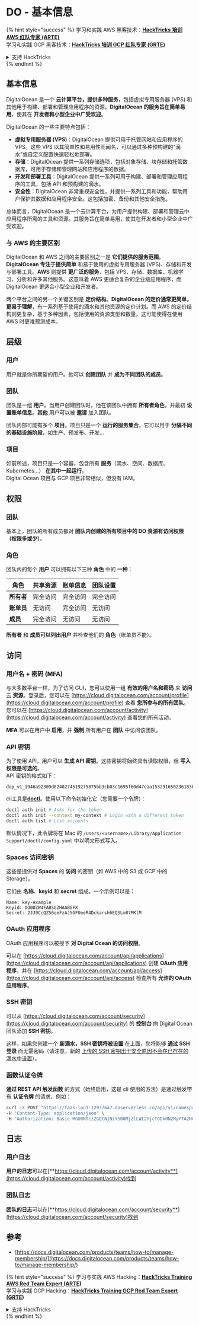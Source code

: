 # DO - 基本信息

{% hint style="success" %}
学习和实践 AWS 黑客技术：<img src="../../.gitbook/assets/image (1) (1) (1) (1).png" alt="" data-size="line">[**HackTricks 培训 AWS 红队专家 (ARTE)**](https://training.hacktricks.xyz/courses/arte)<img src="../../.gitbook/assets/image (1) (1) (1) (1).png" alt="" data-size="line">\
学习和实践 GCP 黑客技术：<img src="../../.gitbook/assets/image (2) (1).png" alt="" data-size="line">[**HackTricks 培训 GCP 红队专家 (GRTE)**<img src="../../.gitbook/assets/image (2) (1).png" alt="" data-size="line">](https://training.hacktricks.xyz/courses/grte)

<details>

<summary>支持 HackTricks</summary>

* 查看 [**订阅计划**](https://github.com/sponsors/carlospolop)!
* **加入** 💬 [**Discord 群组**](https://discord.gg/hRep4RUj7f) 或 [**Telegram 群组**](https://t.me/peass) 或 **关注** 我们的 **Twitter** 🐦 [**@hacktricks\_live**](https://twitter.com/hacktricks_live)**.**
* **通过向** [**HackTricks**](https://github.com/carlospolop/hacktricks) 和 [**HackTricks Cloud**](https://github.com/carlospolop/hacktricks-cloud) GitHub 仓库提交 PR 来分享黑客技巧。

</details>
{% endhint %}

## 基本信息

DigitalOcean 是一个 **云计算平台，提供多种服务**，包括虚拟专用服务器 (VPS) 和其他用于构建、部署和管理应用程序的资源。**DigitalOcean 的服务旨在简单易用**，使其在 **开发者和小型企业中广受欢迎**。

DigitalOcean 的一些主要特点包括：

* **虚拟专用服务器 (VPS)**：DigitalOcean 提供可用于托管网站和应用程序的 VPS。这些 VPS 以其简单性和易用性而闻名，可以通过多种预构建的“滴水”或自定义配置快速轻松地部署。
* **存储**：DigitalOcean 提供一系列存储选项，包括对象存储、块存储和托管数据库，可用于存储和管理网站和应用程序的数据。
* **开发和部署工具**：DigitalOcean 提供一系列可用于构建、部署和管理应用程序的工具，包括 API 和预构建的滴水。
* **安全性**：DigitalOcean 非常重视安全性，并提供一系列工具和功能，帮助用户保护其数据和应用程序安全。这包括加密、备份和其他安全措施。

总体而言，DigitalOcean 是一个云计算平台，为用户提供构建、部署和管理云中应用程序所需的工具和资源。其服务旨在简单易用，使其在开发者和小型企业中广受欢迎。

### 与 AWS 的主要区别

DigitalOcean 和 AWS 之间的主要区别之一是 **它们提供的服务范围**。**DigitalOcean 专注于提供简单** 和易于使用的虚拟专用服务器 (VPS)、存储和开发与部署工具。**AWS** 则提供 **更广泛的服务**，包括 VPS、存储、数据库、机器学习、分析和许多其他服务。这意味着 AWS 更适合复杂的企业级应用程序，而 DigitalOcean 更适合小型企业和开发者。

两个平台之间的另一个关键区别是 **定价结构**。**DigitalOcean 的定价通常更简单，更易于理解**，有一系列基于使用的滴水和其他资源的定价计划。而 AWS 的定价结构则更复杂，基于多种因素，包括使用的资源类型和数量。这可能使得在使用 AWS 时更难预测成本。

## 层级

### 用户

用户就是你所期望的用户。他可以 **创建团队** 并 **成为不同团队的成员**。

### **团队**

团队是一组 **用户**。当用户创建团队时，他在该团队中拥有 **所有者角色**，并最初 **设置账单信息**。**其他** 用户可以被 **邀请** 加入团队。

团队内部可能有多个 **项目**。项目只是一个 **运行的服务集合**。它可以用于 **分隔不同的基础设施阶段**，如生产、预发布、开发...

### 项目

如前所述，项目只是一个容器，包含所有 **服务**（滴水、空间、数据库、Kubernetes...） **在其中一起运行**。\
Digital Ocean 项目与 GCP 项目非常相似，但没有 IAM。

## 权限

### 团队

基本上，团队的所有成员都对 **团队内创建的所有项目中的 DO 资源有访问权限（权限多或少）**。

### 角色

团队内的每个 **用户** 可以拥有以下三种 **角色** 中的 **一种**：

| 角色       | 共享资源       | 账单信息         | 团队设置       |
| ---------- | -------------- | ---------------- | -------------- |
| **所有者**  | 完全访问       | 完全访问         | 完全访问       |
| **账单员** | 无访问         | 完全访问         | 无访问         |
| **成员**   | 完全访问       | 无访问           | 无访问         |

**所有者** 和 **成员可以列出用户** 并检查他们的 **角色**（账单员不能）。

## 访问

### 用户名 + 密码 (MFA)

与大多数平台一样，为了访问 GUI，您可以使用一组 **有效的用户名和密码** 来 **访问** 云 **资源**。登录后，您可以在 [https://cloud.digitalocean.com/account/profile](https://cloud.digitalocean.com/account/profile) 查看 **您所参与的所有团队**。\
您可以在 [https://cloud.digitalocean.com/account/activity](https://cloud.digitalocean.com/account/activity) 查看您的所有活动。

**MFA** 可以在用户中 **启用**，并 **强制** 所有用户在 **团队** 中访问该团队。

### API 密钥

为了使用 API，用户可以 **生成 API 密钥**。这些密钥将始终具有读取权限，但 **写入权限是可选的**。\
API 密钥的格式如下：
```
dop_v1_1946a92309d6240274519275875bb3cb03c1695f60d47eaa1532916502361836
```
cli工具是[**doctl**](https://github.com/digitalocean/doctl#installing-doctl)。使用以下命令初始化它（您需要一个令牌）：
```bash
doctl auth init # Asks for the token
doctl auth init --context my-context # Login with a different token
doctl auth list # List accounts
```
默认情况下，此令牌将在 Mac 的 `/Users/<username>/Library/Application Support/doctl/config.yaml` 中以明文形式写入。

### Spaces 访问密钥

这些是提供对 **Spaces** 的 **访问** 的密钥（如 AWS 中的 S3 或 GCP 中的 Storage）。

它们由 **名称**、**keyid** 和 **secret** 组成。一个示例可以是：
```
Name: key-example
Keyid: DO00ZW4FABSGZHAABGFX
Secret: 2JJ0CcQZ56qeFzAJ5GFUeeR4Dckarsh6EQSLm87MKlM
```
### OAuth 应用程序

OAuth 应用程序可以被授予 **对 Digital Ocean 的访问权限**。

可以在 [https://cloud.digitalocean.com/account/api/applications](https://cloud.digitalocean.com/account/api/applications) 创建 **OAuth 应用程序**，并在 [https://cloud.digitalocean.com/account/api/access](https://cloud.digitalocean.com/account/api/access) 检查所有 **允许的 OAuth 应用程序**。

### SSH 密钥

可以从 [https://cloud.digitalocean.com/account/security](https://cloud.digitalocean.com/account/security) 的 **控制台** 向 Digital Ocean 团队添加 **SSH 密钥**。

这样，如果您创建一个 **新滴水，SSH 密钥将被设置** 在上面，您将能够 **通过 SSH 登录** 而无需密码（请注意，新的 [上传的 SSH 密钥出于安全原因不会在已存在的滴水中设置](https://docs.digitalocean.com/products/droplets/how-to/add-ssh-keys/to-existing-droplet/)）。

### 函数认证令牌

**通过 REST API 触发函数** 的方式（始终启用，这是 cli 使用的方法）是通过触发带有 **认证令牌** 的请求，例如：
```bash
curl -X POST "https://faas-lon1-129376a7.doserverless.co/api/v1/namespaces/fn-c100c012-65bf-4040-1230-2183764b7c23/actions/functionname?blocking=true&result=true" \
-H "Content-Type: application/json" \
-H "Authorization: Basic MGU0NTczZGQtNjNiYS00MjZlLWI2YjctODk0N2MyYTA2NGQ4OkhwVEllQ2t4djNZN2x6YjJiRmFGc1FERXBySVlWa1lEbUxtRE1aRTludXA1UUNlU2VpV0ZGNjNqWnVhYVdrTFg="
```
## 日志

### 用户日志

**用户的日志**可以在[**https://cloud.digitalocean.com/account/activity**](https://cloud.digitalocean.com/account/activity)找到

### 团队日志

**团队的日志**可以在[**https://cloud.digitalocean.com/account/security**](https://cloud.digitalocean.com/account/security)找到

## 参考

* [https://docs.digitalocean.com/products/teams/how-to/manage-membership/](https://docs.digitalocean.com/products/teams/how-to/manage-membership/)

{% hint style="success" %}
学习与实践 AWS Hacking：<img src="../../.gitbook/assets/image (1) (1) (1) (1).png" alt="" data-size="line">[**HackTricks Training AWS Red Team Expert (ARTE)**](https://training.hacktricks.xyz/courses/arte)<img src="../../.gitbook/assets/image (1) (1) (1) (1).png" alt="" data-size="line">\
学习与实践 GCP Hacking：<img src="../../.gitbook/assets/image (2) (1).png" alt="" data-size="line">[**HackTricks Training GCP Red Team Expert (GRTE)**<img src="../../.gitbook/assets/image (2) (1).png" alt="" data-size="line">](https://training.hacktricks.xyz/courses/grte)

<details>

<summary>支持 HackTricks</summary>

* 查看[**订阅计划**](https://github.com/sponsors/carlospolop)!
* **加入** 💬 [**Discord 群组**](https://discord.gg/hRep4RUj7f)或[**telegram 群组**](https://t.me/peass)或**在** **Twitter** 🐦 [**@hacktricks\_live**](https://twitter.com/hacktricks_live)**上关注我们。**
* **通过向** [**HackTricks**](https://github.com/carlospolop/hacktricks)和[**HackTricks Cloud**](https://github.com/carlospolop/hacktricks-cloud) github 仓库提交 PR 来分享黑客技巧。

</details>
{% endhint %}
